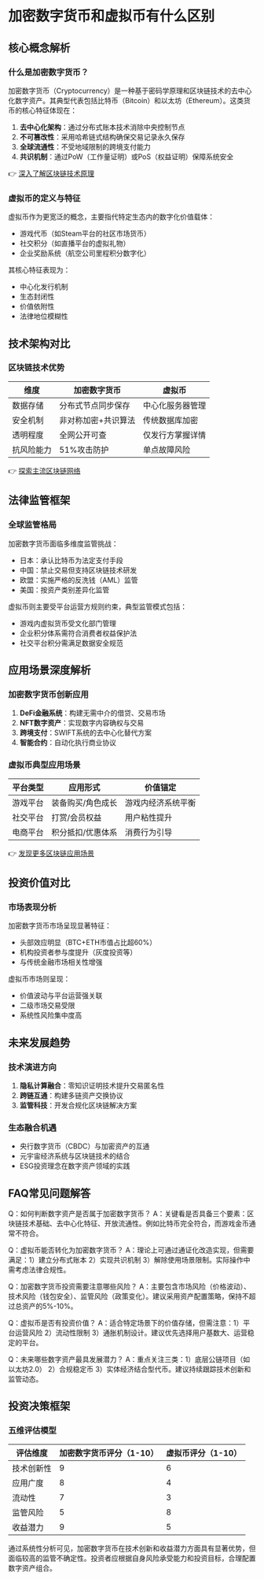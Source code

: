 # 加密数字货币和虚拟币有什么区别

## 核心概念解析

### 什么是加密数字货币？
加密数字货币（Cryptocurrency）是一种基于密码学原理和区块链技术的去中心化数字资产。其典型代表包括比特币（Bitcoin）和以太坊（Ethereum）。这类货币的核心特征体现在：
1. **去中心化架构**：通过分布式账本技术消除中央控制节点
2. **不可篡改性**：采用哈希链式结构确保交易记录永久保存
3. **全球流通性**：不受地域限制的跨境支付能力
4. **共识机制**：通过PoW（工作量证明）或PoS（权益证明）保障系统安全

👉 [深入了解区块链技术原理](https://bit.ly/okx_welcome)

### 虚拟币的定义与特征
虚拟币作为更宽泛的概念，主要指代特定生态内的数字化价值载体：
- 游戏代币（如Steam平台的社区市场货币）
- 社交积分（如直播平台的虚拟礼物）
- 企业奖励系统（航空公司里程积分数字化）

其核心特征表现为：
- 中心化发行机制
- 生态封闭性
- 价值依附性
- 法律地位模糊性

## 技术架构对比

### 区块链技术优势
| 维度        | 加密数字货币          | 虚拟币               |
|-------------|---------------------|---------------------|
| 数据存储    | 分布式节点同步保存    | 中心化服务器管理      |
| 安全机制    | 非对称加密+共识算法   | 传统数据库加密        |
| 透明程度    | 全网公开可查          | 仅发行方掌握详情      |
| 抗风险能力  | 51%攻击防护          | 单点故障风险          |

👉 [探索主流区块链网络](https://bit.ly/okx_welcome)

## 法律监管框架

### 全球监管格局
加密数字货币面临多维度监管挑战：
- 日本：承认比特币为法定支付手段
- 中国：禁止交易但支持区块链技术研发
- 欧盟：实施严格的反洗钱（AML）监管
- 美国：按资产类别差异化监管

虚拟币则主要受平台运营方规则约束，典型监管模式包括：
- 游戏内虚拟货币受文化部门管理
- 企业积分体系需符合消费者权益保护法
- 社交平台积分需满足数据安全规范

## 应用场景深度解析

### 加密数字货币创新应用
1. **DeFi金融系统**：构建无需中介的借贷、交易市场
2. **NFT数字资产**：实现数字内容确权与交易
3. **跨境支付**：SWIFT系统的去中心化替代方案
4. **智能合约**：自动化执行商业协议

### 虚拟币典型应用场景
| 平台类型   | 应用形式               | 价值锚定               |
|------------|-----------------------|-----------------------|
| 游戏平台   | 装备购买/角色成长     | 游戏内经济系统平衡     |
| 社交平台   | 打赏/会员权益         | 用户粘性提升           |
| 电商平台   | 积分抵扣/优惠体系     | 消费行为引导           |

👉 [发现更多区块链应用场景](https://bit.ly/okx_welcome)

## 投资价值对比

### 市场表现分析
加密数字货币市场呈现显著特征：
- 头部效应明显（BTC+ETH市值占比超60%）
- 机构投资者参与度提升（灰度投资等）
- 与传统金融市场相关性增强

虚拟币市场则呈现：
- 价值波动与平台运营强关联
- 二级市场交易受限
- 系统性风险集中度高

## 未来发展趋势

### 技术演进方向
1. **隐私计算融合**：零知识证明技术提升交易匿名性
2. **跨链互通**：构建多链资产交换协议
3. **监管科技**：开发合规化区块链解决方案

### 生态融合机遇
- 央行数字货币（CBDC）与加密资产的互通
- 元宇宙经济系统与区块链技术的结合
- ESG投资理念在数字资产领域的实践

## FAQ常见问题解答

Q：如何判断数字资产是否属于加密数字货币？
A：关键看是否具备三个要素：区块链技术基础、去中心化特征、开放流通性。例如比特币完全符合，而游戏金币通常不符合。

Q：虚拟币能否转化为加密数字货币？
A：理论上可通过通证化改造实现，但需要满足：1）建立分布式账本 2）实现共识机制 3）解除使用场景限制。实际操作中需考虑法律合规性。

Q：加密数字货币投资需要注意哪些风险？
A：主要包含市场风险（价格波动）、技术风险（钱包安全）、监管风险（政策变化）。建议采用资产配置策略，保持不超过总资产的5%-10%。

Q：虚拟币是否有投资价值？
A：适合特定场景下的价值存储，但需注意：1）平台运营风险 2）流动性限制 3）通胀机制设计。建议优先选择用户基数大、运营稳定的平台。

Q：未来哪些数字资产最具发展潜力？
A：重点关注三类：1）底层公链项目（如以太坊2.0） 2）合规稳定币 3）实体经济结合型代币。建议持续跟踪技术创新和监管动态。

## 投资决策框架

### 五维评估模型
| 评估维度   | 加密数字货币评分（1-10） | 虚拟币评分（1-10） |
|------------|------------------------|--------------------|
| 技术创新性 | 9                      | 6                  |
| 应用广度   | 8                      | 4                  |
| 流动性     | 7                      | 3                  |
| 监管风险   | 5                      | 8                  |
| 收益潜力   | 9                      | 5                  |

通过系统性分析可见，加密数字货币在技术创新和收益潜力方面具有显著优势，但面临较高的监管不确定性。投资者应根据自身风险承受能力和投资目标，合理配置数字资产组合。